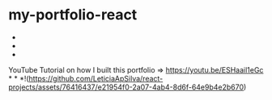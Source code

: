 # my-portfolio-react
*
*
*
YouTube Tutorial on how I built this portfolio => https://youtu.be/ESHaail1eGc
*
*
*!(https://github.com/LeticiaApSilva/react-projects/assets/76416437/e21954f0-2a07-4ab4-8d6f-64e9b4e2b670)

